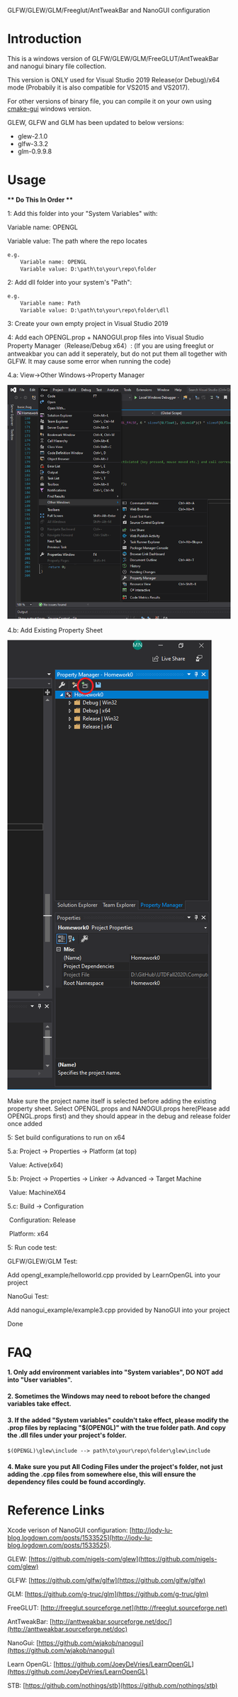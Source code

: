 GLFW/GLEW/GLM/Freeglut/AntTweakBar and NanoGUI configuration

# Introduction

This is a windows version of GLFW/GLEW/GLM/FreeGLUT/AntTweakBar and nanogui binary file collection.

This version is ONLY used for Visual Studio 2019 Release(or Debug)/x64 mode (Probabily it is also compatible for VS2015 and VS2017).

For other versions of binary file, you can compile it on your own using [cmake-gui](https://cmake.org/download/) windows version.

GLEW, GLFW and GLM has been updated to below versions:

 - glew-2.1.0
 - glfw-3.3.2
 - glm-0.9.9.8


# Usage

<b> ** Do This In Order ** </b>

1: Add this folder into your "System Variables" with:

Variable name: OPENGL

Variable value: The path where the repo locates
```
e.g.  
    Variable name: OPENGL
    Variable value: D:\path\to\your\repo\folder
```

2: Add dll folder into your system's "Path":
```
e.g. 
    Variable name: Path
    Variable value: D:\path\to\your\repo\folder\dll
```

3: Create your own empty project in Visual Studio 2019

4: Add each OPENGL.prop + NANOGUI.prop files into Visual Studio Property Manager（Release/Debug x64）:
(If you are using freeglut or antweakbar you can add it seperately, but do not put them all together with GLFW. It may cause some error when running the code)

4.a:  View->Other Windows->Property Manager

<img src="./resources/property_manager.a.png" />

4.b: Add Existing Property Sheet

<img src="./resources/property_manager.b.png"/>

Make sure the project name itself is selected before adding the existing property sheet. Select OPENGL.props and NANOGUI.props here(Please add OPENGL.props first) and they should appear in the debug and release folder once added

5: Set build configurations to run on x64

5.a: Project -> Properties -> Platform (at top)

​		Value: Active(x64)

5.b: Project -> Properties -> Linker -> Advanced -> Target Machine

​		Value: MachineX64

5.c: Build -> Configuration

​		Configuration: Release

​		Platform: x64

5: Run code test:

GLFW/GLEW/GLM Test:

Add opengl_example/helloworld.cpp provided by LearnOpenGL into your project

NanoGui Test:

Add nanogui_example/example3.cpp provided by NanoGUI into your project

Done

# FAQ

#### 1. Only add environment variables into "System variables", **DO NOT** add into "User variables".

#### 2. Sometimes the Windows may need to reboot before the changed variables take effect.

#### 3. If the added "System variables" couldn't take effect, please modify the .prop files by replacing "$(OPENGL)" with the true folder path. And copy the .dll files under your project's folder.
```
$(OPENGL)\glew\include --> path\to\your\repo\folder\glew\include
```

#### 4. Make sure you put **All Coding Files** under the project's folder, not just adding the .cpp files from somewhere else, this will ensure the dependency files could be found accordingly.

# Reference Links

Xcode verison of NanoGUI configuration: [http://jody-lu-blog.logdown.com/posts/1533525](http://jody-lu-blog.logdown.com/posts/1533525).

GLEW: [https://github.com/nigels-com/glew](https://github.com/nigels-com/glew)

GLFW: [https://github.com/glfw/glfw](https://github.com/glfw/glfw)

GLM: [https://github.com/g-truc/glm](https://github.com/g-truc/glm)

FreeGLUT: [http://freeglut.sourceforge.net](http://freeglut.sourceforge.net)

AntTweakBar: [http://anttweakbar.sourceforge.net/doc/](http://anttweakbar.sourceforge.net/doc)

NanoGui: [https://github.com/wjakob/nanogui](https://github.com/wjakob/nanogui)

Learn OpenGL: [https://github.com/JoeyDeVries/LearnOpenGL](https://github.com/JoeyDeVries/LearnOpenGL)

STB: [https://github.com/nothings/stb](https://github.com/nothings/stb)
